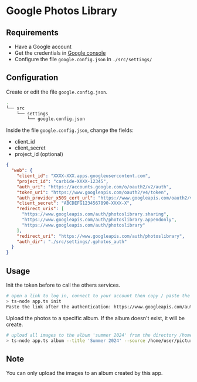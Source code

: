 # Google Photos Library


## Requirements
- Have a Google account
- Get the credentials in [Google console](https://console.cloud.google.com/apis/credentials)
- Configure the file `google.config.json` in `./src/settings/`

## Configuration
Create or edit the file `google.config.json`.
```sh
.
└── src
    └── settings
        └── google.config.json
```

Inside the file `google.config.json`, change the fields:
- client_id
- client_secret
- project_id (optional)
```json
{
  "web": {
    "client_id": "XXXX-XXX.apps.googleusercontent.com",
    "project_id": "carbide-XXXX-12345",
    "auth_uri": "https://accounts.google.com/o/oauth2/v2/auth",
    "token_uri": "https://www.googleapis.com/oauth2/v4/token",
    "auth_provider_x509_cert_url": "https://www.googleapis.com/oauth2/v1/certs",
    "client_secret": "ABCDEFG1234567890-XXXX-X",
    "redirect_uris": [
      "https://www.googleapis.com/auth/photoslibrary.sharing",
      "https://www.googleapis.com/auth/photoslibrary.appendonly",
      "https://www.googleapis.com/auth/photoslibrary"
    ],
    "redirect_uri": "https://www.googleapis.com/auth/photoslibrary",
    "auth_dir": "./src/settings/.gphotos_auth"
  }
}
```

## Usage

Init the token before to call the others services.
```sh
# open a link to log in, connect to your account then copy / paste the link to extract the code
> ts-node app.ts init
Paste the link after the authentication: https://www.googleapis.com/auth/photoslibrary?code=XXXX-XXX&scope=https%3A%2F%2Fwww.googleapis.com%2Fauth%2Fphotoslibrary.sharing+https%3A%2F%2Fwww.googleapis.com%2Fauth%2Fphotoslibrary+https%3A%2F%2Fwww.googleapis.com%2Fauth%2Fphotoslibrary.appendonly
```

Upload the photos to a specific album. If the album doesn't exist, it will be create.
```sh
# upload all images to the album 'summer 2024' from the directory /home/user/pictures
> ts-node app.ts album --title 'Summer 2024' --source /home/user/pictures
```

## Note
You can only upload the images to an album created by this app.